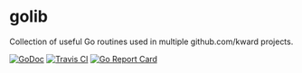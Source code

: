 # golib

Collection of useful Go routines used in multiple github.com/kward projects.

[![GoDoc](https://godoc.org/github.com/kward/golib?status.svg)](https://godoc.org/github.com/kward/golib)
[![Travis CI](https://img.shields.io/travis/kward/golib.svg)](https://travis-ci.org/kward/golib)
[![Go Report Card](https://goreportcard.com/badge/github.com/kward/golib "Report card.")](https://goreportcard.com/report/github.com/kward/golib)
